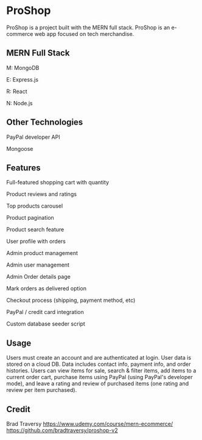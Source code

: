 # ProShop
ProShop is a project built with the MERN full stack. ProShop is an e-commerce web app focused on tech merchandise.

## MERN Full Stack
M: MongoDB

E: Express.js

R: React

N: Node.js

## Other Technologies
PayPal developer API

Mongoose

## Features
Full-featured shopping cart with quantity

Product reviews and ratings

Top products carousel

Product pagination

Product search feature

User profile with orders

Admin product management

Admin user management

Admin Order details page

Mark orders as delivered option

Checkout process (shipping, payment method, etc)

PayPal / credit card integration

Custom database seeder script

## Usage
Users must create an account and are authenticated at login. User data is stored on a cloud DB.
Data includes contact info, payment info, and order histories. Users can view items for sale,
search & filter items, add items to a current order cart, purchase items using PayPal (using
PayPal's developer mode), and leave a rating and review of purchased items (one rating and
review per item purchased).

## Credit
Brad Traversy 
https://www.udemy.com/course/mern-ecommerce/
https://github.com/bradtraversy/proshop-v2